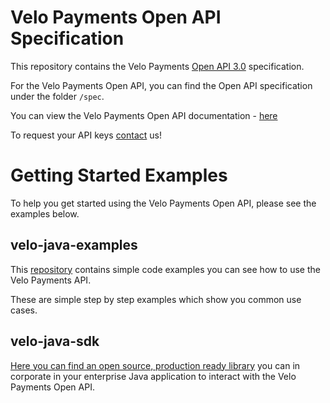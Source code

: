 # Velo Payments Open API Specification

This repository contains the Velo Payments [Open API 3.0](https://github.com/OAI/OpenAPI-Specification/blob/master/versions/3.0.0.md) specification.

For the Velo Payments Open API, you can find the Open API specification under the folder `/spec`.

You can view the Velo Payments Open API documentation - [here](https://velopaymentsapi.github.io/VeloOpenApi/)

To request your API keys [contact](mailto:info@velopayments.com) us!

# Getting Started Examples

To help you get started using the Velo Payments Open API, please see the examples below.

## velo-java-examples

This [repository](https://github.com/velopaymentsapi/velo-java-examples) contains simple code examples you can see how to use the Velo Payments API. 

These are simple step by step examples which show you common use cases.

## velo-java-sdk

[Here you can find an open source, production ready library](https://github.com/velopaymentsapi/velo-java-sdk) you can in corporate in your enterprise Java application to
interact with the Velo Payments Open API.
